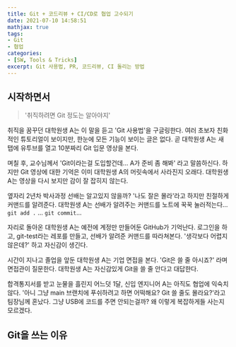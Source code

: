 ```yaml
---
title: Git + 코드리뷰 + CI/CD로 협업 고수되기
date: 2021-07-10 14:58:51
mathjax: true
tags: 
- Git
- 협업
categories: 
- [SW, Tools & Tricks]
excerpt: Git 사용법, PR, 코드리뷰, CI 돌리는 방법
---
```


## 시작하면서

> '취직하려면 Git 정도는 알아야지'

취직을 꿈꾸던 대학원생 A는 이 말을 듣고 'Git 사용법'을 구글링한다.
여러 초보자 친화적인 튜토리얼이 보이지만, 한눈에 모든 기능이 보이는 글은 없다.
곧 대학원생 A는 새 탭에 유투브를 열고 10분짜리 Git 입문 영상을 본다.

며칠 후, 교수님께서 'Git이라는걸 도입할건데... A가 준비 좀 해봐' 라고 말씀하신다.
하지만 Git 영상에 대한 기억은 이미 대학원생 A의 머릿속에서 사라진지 오래다.
대학원생 A는 영상을 다시 보지만 감이 잘 잡히지 않는다.

옆자리 2년차 박사과정 선배는 알고있지 않을까?
'나도 잘은 몰라'라고 하지만 친절하게 커맨드를 알려준다.
대학원생 A는 선배가 알려주는 커맨드를 노트에 꾹꾹 눌러적는다... `git add .` ... `git commit`...

자리로 돌아온 대학원생 A는 예전에 계정만 만들어둔 GitHub가 기억난다.
로그인을 하고, git-test라는 레포를 만들고, 선배가 알려준 커맨드를 따라쳐본다.
'생각보다 어렵지 않은데?' 하고 자신감이 생긴다.

시간이 지나고 졸업을 앞둔 대학원생 A는 기업 면접을 본다.
'Git은 쓸 줄 아시죠?' 라며 면접관이 질문한다.
대학원생 A는 자신감있게 Git을 쓸 줄 안다고 대답한다.

합격통지서를 받고 눈물을 흘린지 어느덧 1달, 신입 엔지니어 A는 아직도 협업에 익숙치 않다.
'아니 그냥 main 브랜치에 푸쉬하려고 하면 어떡해요? Git 쓸 줄도 몰라요?'라고 팀장님께 혼났다.
그냥 USB에 코드를 주면 안되는걸까? 왜 이렇게 복잡하게들 사는지 모르겠다.


## Git을 쓰는 이유
